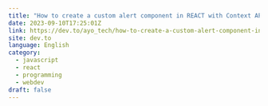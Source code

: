 ```yaml
---
title: "How to create a custom alert component in REACT with Context API"
date: 2023-09-10T17:25:01Z
link: https://dev.to/ayo_tech/how-to-create-a-custom-alert-component-in-react-with-context-api-1dfj?utm_medium=RSS&utm_source=news.12bit.vn
site: dev.to
language: English
category:
  - javascript
  - react
  - programming
  - webdev
draft: false
---
```

